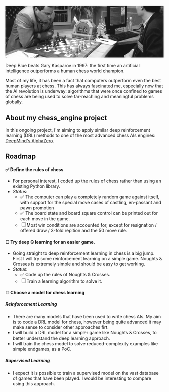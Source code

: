 ![alt text](https://github.com/rvbrooks/chess_engine/blob/main/images/chess_banner_2.png)

Deep Blue beats Gary Kasparov in 1997: the first time an artificial intelligence outperforms a human chess world champion.

Most of my life, it has been a fact that computers outperform even the best human players at chess. This has always fascinated me, especially now that the AI revolution is underway: algorithms that were once confined to games of chess are being used to solve far-reaching and meaningful problems globally.


## About my **chess_engine** project
In this ongoing project, I'm aiming to apply similar deep reinforcement learning (DRL) methods to one of the most advanced chess AIs engines: [DeepMind's AlphaZero](https://arxiv.org/pdf/1712.01815.pdf).

## Roadmap

#### ✅ Define the rules of chess
  - For personal interest, I coded up the rules of chess rather than using an existing Python library.
  - *Status*: 
       - ✅ The computer can play a completely random game against itself, with support for the special move cases of castling, en-passant and pawn promotion
       - ✅ The board state and board square control can be printed out for each move in the game.
       - ☐  Most win conditions are accounted for, except for resignation / offered draw / 3-fold repition and the 50 move rule.

#### ☐ Try deep Q learning for an easier game.
  - Going straight to deep reinforcement learning in chess is a big jump. First I will try some reinforcement learning on a simple game. Noughts & Crosses is extremely simple and should be easy to get working.
  - *Status*:
      -  ✅ Code up the rules of Noughts & Crosses.
      -  ☐ Train a learning algorithm to solve it.



#### ☐ Choose a model for chess learning
##### Reinforcement Learning
 - There are many models that have been used to write chess AIs. My aim is to code a DRL model for chess, however being quite advanced it may make sense to consider other approaches firt.
 - I will build a DRL model for a simpler game like Noughts & Crosses, to better understand the deep learning approach.
 - I will train the chess model to solve reduced-complexity examples like simple endgames, as a PoC.

##### Supervised Learning
 - I expect it is possible to train a supervised model on the vast database of games that have been played. I would be interesting to compare using this approach.
